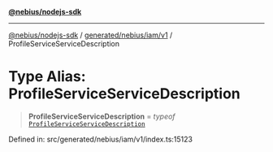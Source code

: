 [**@nebius/nodejs-sdk**](../../../../../README.md)

***

[@nebius/nodejs-sdk](../../../../../README.md) / [generated/nebius/iam/v1](../README.md) / ProfileServiceServiceDescription

# Type Alias: ProfileServiceServiceDescription

> **ProfileServiceServiceDescription** = *typeof* [`ProfileServiceServiceDescription`](../variables/ProfileServiceServiceDescription.md)

Defined in: src/generated/nebius/iam/v1/index.ts:15123
